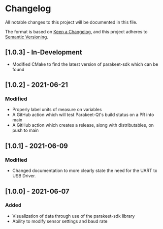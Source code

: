 # Changelog
All notable changes to this project will be documented in this file.

The format is based on [Keep a Changelog](https://keepachangelog.com/en/1.0.0/),
and this project adheres to [Semantic Versioning](https://semver.org/spec/v2.0.0.html).

## [1.0.3] - In-Development
- Modified CMake to find the latest version of parakeet-sdk which can be found

## [1.0.2] - 2021-06-21
### Modified
- Properly label units of measure on variables
- A GitHub action which will test Parakeet-Qt's build status on a PR into main
- A GitHub action which creates a release, along with distributables, on push to main

## [1.0.1] - 2021-06-09
### Modified
- Changed documentation to more clearly state the need for the UART to USB Driver.

## [1.0.0] - 2021-06-07
### Added
- Visualization of data through use of the parakeet-sdk library
- Ability to modify sensor settings and baud rate
